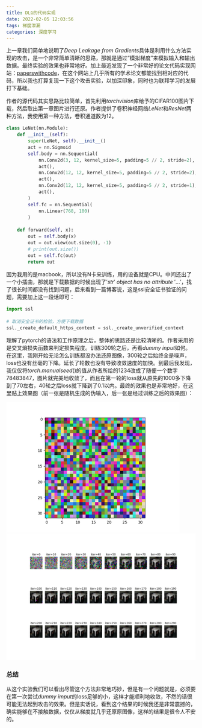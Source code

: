```yaml
---
title: DLG的代码实现
date: 2022-02-05 12:03:56
tags: 梯度泄漏
categories: 深度学习
---
```


上一章我们简单地说明了$Deep \ Leakage \ from \ Gradients$具体是利用什么方法实现的攻击，是一个非常简单清晰的思路，那就是通过“模拟梯度”来模拟输入和输出数据。最终实验的效果也非常地好。加上最近发现了一个非常好的论文代码实现网站：[paperswithcode](https://www.paperswithcode.com)，在这个网站上几乎所有的学术论文都能找到相对应的代码，所以我也打算复现一下这个攻击实验，以加深印象，同时也为联邦学习的发展打下基础。

作者的源代码其实思路比较简单，首先利用$torchvision$库给予的CIFAR100图片下载，然后取出第一章图片进行还原。作者提供了卷积神经网络$LeNet$和$ResNet$两种方法，我使用第一种方法，卷积通道数为12。

```python
class LeNet(nn.Module):
    def __init__(self):
        super(LeNet, self).__init__()
        act = nn.Sigmoid
        self.body = nn.Sequential(
            nn.Conv2d(3, 12, kernel_size=5, padding=5 // 2, stride=2),
            act(),
            nn.Conv2d(12, 12, kernel_size=5, padding=5 // 2, stride=2),
            act(),
            nn.Conv2d(12, 12, kernel_size=5, padding=5 // 2, stride=1),
            act(),
        )
        self.fc = nn.Sequential(
            nn.Linear(768, 100)
        )

    def forward(self, x):
        out = self.body(x)
        out = out.view(out.size(0), -1)
        # print(out.size())
        out = self.fc(out)
        return out
```

因为我用的是macbook，所以没有N卡来训练，用的设备就是CPU。中间还出了一个小插曲，那就是下载数据的时候出现了$'str' \ object \ has \ no \ attribute \ '…'$，找了很长时间都没有找到问题，后来看到一篇博客说，这是ssl安全证书验证的问题，需要加上这一段话即可：

```python
import ssl

# 取消安全证书的检验，方便下载数据
ssl._create_default_https_context = ssl._create_unverified_context
```

理解了pytorch的语法和工作原理之后，整体的思路还是比较清晰的。作者采用的是交叉熵损失函数来判定损失程度。训练300轮之后，再看$dummy \ input$如何。在这里，我刚开始无论怎么训练都没办法还原图像，300轮之后始终全是噪声，loss也没有丝毫的下降。延长了轮数也没有导致收敛速度的加快。到最后我发现，我仅仅将$torch.manualseed()$的值从作者所给的1234改成了随便一个数字78483847，图片就完美地收敛了，而且在第一轮的loss就从原先的1000多下降到了70左右，40轮之后loss就下降到了0.1以内。最终的效果也是非常地好，在这里贴上效果图（前一张是随机生成的伪输入，后一张是经过训练之后的效果图）：

<img src="https://raw.githubusercontent.com/wenqi-wang20/img/main/blog/dummy.png" style="zoom:72%;" />

<img src="https://raw.githubusercontent.com/wenqi-wang20/img/main/blog/result.png" style="zoom:72%;" />

### 总结

从这个实验我们可以看出尽管这个方法非常地巧妙，但是有一个问题就是，必须要在第一次尝试$dummy \ imput$的loss足够的小，这样才能顺利地收敛，不然的话很可能无法起到攻击的效果。但是实话说，看到这个结果的时候我还是非常震撼的，确实能够在不接触数据，仅仅从梯度就几乎还原原图像，这样的结果是很令人不安的。

